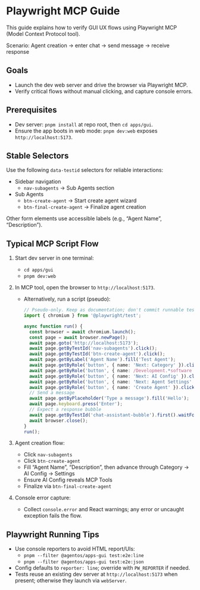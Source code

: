 # Playwright MCP Guide

This guide explains how to verify GUI UX flows using Playwright MCP (Model Context Protocol tool).

Scenario: Agent creation → enter chat → send message → receive response

## Goals

- Launch the dev web server and drive the browser via Playwright MCP.
- Verify critical flows without manual clicking, and capture console errors.

## Prerequisites

- Dev server: `pnpm install` at repo root, then `cd apps/gui`.
- Ensure the app boots in web mode: `pnpm dev:web` exposes `http://localhost:5173`.

## Stable Selectors

Use the following `data-testid` selectors for reliable interactions:

- Sidebar navigation
  - `nav-subagents` → Sub Agents section
- Sub Agents
  - `btn-create-agent` → Start create agent wizard
  - `btn-final-create-agent` → Finalize agent creation

Other form elements use accessible labels (e.g., “Agent Name”, “Description”).

## Typical MCP Script Flow

1. Start dev server in one terminal:
   - `cd apps/gui`
   - `pnpm dev:web`

2. In MCP tool, open the browser to `http://localhost:5173`.
   - Alternatively, run a script (pseudo):

     ```ts
     // Pseudo-only. Keep as documentation; don't commit runnable tests per policy.
     import { chromium } from '@playwright/test';

     async function run() {
       const browser = await chromium.launch();
       const page = await browser.newPage();
       await page.goto('http://localhost:5173');
       await page.getByTestId('nav-subagents').click();
       await page.getByTestId('btn-create-agent').click();
       await page.getByLabel('Agent Name').fill('Test Agent');
       await page.getByRole('button', { name: 'Next: Category' }).click();
       await page.getByRole('button', { name: /Development.*software engineering/i }).click();
       await page.getByRole('button', { name: 'Next: AI Config' }).click();
       await page.getByRole('button', { name: 'Next: Agent Settings' }).click();
       await page.getByRole('button', { name: 'Create Agent' }).click();
       // Send a message
       await page.getByPlaceholder('Type a message').fill('Hello');
       await page.keyboard.press('Enter');
       // Expect a response bubble
       await page.getByTestId('chat-assistant-bubble').first().waitFor();
       await browser.close();
     }
     run();
     ```

3. Agent creation flow:
   - Click `nav-subagents`
   - Click `btn-create-agent`
   - Fill “Agent Name”, “Description”, then advance through Category → AI Config → Settings
   - Ensure AI Config reveals MCP Tools
   - Finalize via `btn-final-create-agent`

4. Console error capture:
   - Collect `console.error` and React warnings; any error or uncaught exception fails the flow.

## Playwright Running Tips

- Use console reporters to avoid HTML report/UIs:
  - `pnpm --filter @agentos/apps-gui test:e2e:line`
  - `pnpm --filter @agentos/apps-gui test:e2e:json`
- Config defaults to `reporter: line`; override with `PW_REPORTER` if needed.
- Tests reuse an existing dev server at `http://localhost:5173` when present; otherwise they launch via `webServer`.

